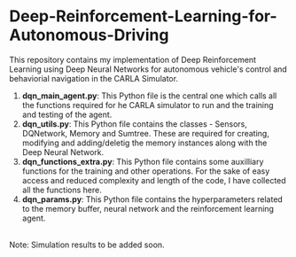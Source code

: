 # Deep-Reinforcement-Learning-for-Autonomous-Driving
This repository contains my implementation of Deep Reinforcement Learning using Deep Neural Networks for autonomous vehicle's control and behaviorial navigation in the CARLA Simulator. </br>
1. **dqn_main_agent.py**: This Python file is the central one which calls all the functions required for he CARLA simulator to run and the training and testing of the agent.  
2. **dqn_utils.py**: This Python file contains the classes - Sensors, DQNetwork, Memory and Sumtree. These are required for creating, modifying and adding/deletig the memory instances along with the Deep Neural Network.
3. **dqn_functions_extra.py**: This Python file contains some auxilliary functions for the training and other operations. For the sake of easy access and reduced complexity and length of the code, I have collected all the functions here.
4. **dqn_params.py**: This Python file contains the hyperparameters related to the memory buffer, neural network and the reinforcement learning agent.
</br>
Note: Simulation results to be added soon.
